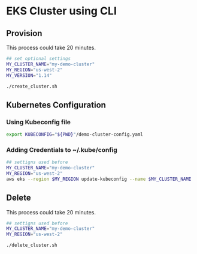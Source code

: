 # EKS Cluster using CLI


## Provision

This process could take 20 minutes.

```bash
## set optional settings
MY_CLUSTER_NAME="my-demo-cluster"
MY_REGION="us-west-2"
MY_VERSION="1.14"

./create_cluster.sh
```

## Kubernetes Configuration

### Using Kubeconfig file

```bash
export KUBECONFIG="${PWD}"/demo-cluster-config.yaml
```

### Adding Credentials to ~/.kube/config


```bash
## settigns used before
MY_CLUSTER_NAME="my-demo-cluster"
MY_REGION="us-west-2"
aws eks --region $MY_REGION update-kubeconfig --name $MY_CLUSTER_NAME
```


## Delete

This process could take 20 minutes.

```bash
## settigns used before
MY_CLUSTER_NAME="my-demo-cluster"
MY_REGION="us-west-2"

./delete_cluster.sh
```

